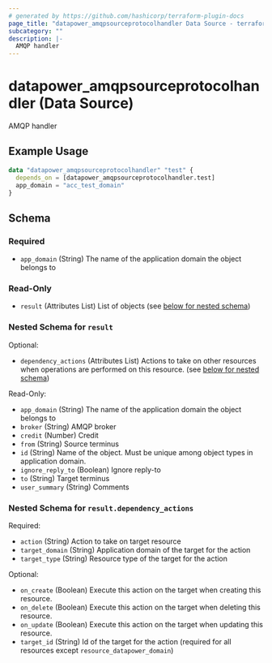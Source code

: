 ```yaml
---
# generated by https://github.com/hashicorp/terraform-plugin-docs
page_title: "datapower_amqpsourceprotocolhandler Data Source - terraform-provider-datapower"
subcategory: ""
description: |-
  AMQP handler
---
```


# datapower_amqpsourceprotocolhandler (Data Source)

AMQP handler

## Example Usage

```terraform
data "datapower_amqpsourceprotocolhandler" "test" {
  depends_on = [datapower_amqpsourceprotocolhandler.test]
  app_domain = "acc_test_domain"
}
```

<!-- schema generated by tfplugindocs -->
## Schema

### Required

- `app_domain` (String) The name of the application domain the object belongs to

### Read-Only

- `result` (Attributes List) List of objects (see [below for nested schema](#nestedatt--result))

<a id="nestedatt--result"></a>
### Nested Schema for `result`

Optional:

- `dependency_actions` (Attributes List) Actions to take on other resources when operations are performed on this resource. (see [below for nested schema](#nestedatt--result--dependency_actions))

Read-Only:

- `app_domain` (String) The name of the application domain the object belongs to
- `broker` (String) AMQP broker
- `credit` (Number) Credit
- `from` (String) Source terminus
- `id` (String) Name of the object. Must be unique among object types in application domain.
- `ignore_reply_to` (Boolean) Ignore reply-to
- `to` (String) Target terminus
- `user_summary` (String) Comments

<a id="nestedatt--result--dependency_actions"></a>
### Nested Schema for `result.dependency_actions`

Required:

- `action` (String) Action to take on target resource
- `target_domain` (String) Application domain of the target for the action
- `target_type` (String) Resource type of the target for the action

Optional:

- `on_create` (Boolean) Execute this action on the target when creating this resource.
- `on_delete` (Boolean) Execute this action on the target when deleting this resource.
- `on_update` (Boolean) Execute this action on the target when updating this resource.
- `target_id` (String) Id of the target for the action (required for all resources except `resource_datapower_domain`)
